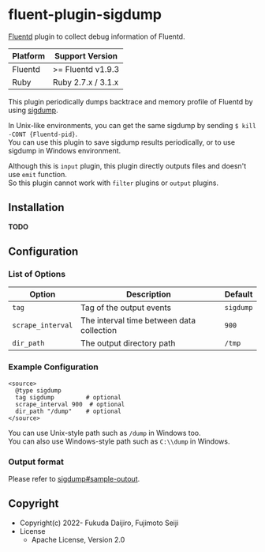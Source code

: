 # fluent-plugin-sigdump

[Fluentd](https://fluentd.org/) plugin to collect debug information of Fluentd.

 | Platform |  Support Version   |
 |----------|--------------------|
 | Fluentd  | >= Fluentd v1.9.3  |
 | Ruby     | Ruby 2.7.x / 3.1.x |

This plugin periodically dumps backtrace and memory profile of Fluentd by using [sigdump](https://github.com/fluent/sigdump).

In Unix-like environments, you can get the same sigdump by sending `$ kill -CONT {Fluentd-pid}`.  
You can use this plugin to save sigdump results periodically, or to use sigdump in Windows environment.

Although this is `input` plugin, this plugin directly outputs files and doesn't use `emit` function.  
So this plugin cannot work with `filter` plugins or `output` plugins.

## Installation

**TODO**

## Configuration

### List of Options

|       Option      |                Description                |  Default  |
|-------------------|-------------------------------------------|-----------|
| `tag`             | Tag of the output events                  | `sigdump` |
| `scrape_interval` | The interval time between data collection | `900`      |
| `dir_path`        | The output directory path                 | `/tmp`    |

### Example Configuration

```
<source>
  @type sigdump
  tag sigdump         # optional
  scrape_interval 900  # optional
  dir_path "/dump"    # optional
</source>
```

You can use Unix-style path such as `/dump` in Windows too.  
You can also use Windows-style path such as `C:\\dump` in Windows.

### Output format

Please refer to [sigdump#sample-outout](https://github.com/fluent/sigdump#sample-outout).

## Copyright

* Copyright(c) 2022- Fukuda Daijiro, Fujimoto Seiji
* License
  * Apache License, Version 2.0
